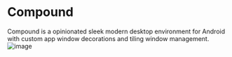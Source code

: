 # Compound
Compound is a opinionated sleek modern desktop environment for Android with custom app window decorations and tiling window management.
![image](https://github.com/user-attachments/assets/383c7001-3c92-440f-a51c-1a217eb5471b)
